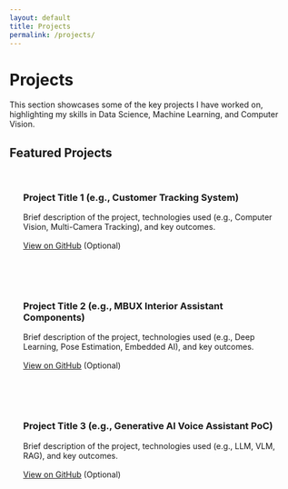 ```yaml
---
layout: default
title: Projects
permalink: /projects/
---
```


# Projects

This section showcases some of the key projects I have worked on, highlighting my skills in Data Science, Machine Learning, and Computer Vision.

## Featured Projects

<div class="project-grid">
  <div class="project-card">
    <h3>Project Title 1 (e.g., Customer Tracking System)</h3>
    <p>Brief description of the project, technologies used (e.g., Computer Vision, Multi-Camera Tracking), and key outcomes.</p>
    <p><a href="#" target="_blank" class="button button-outline">View on GitHub</a> (Optional)</p>
  </div>

  <div class="project-card">
    <h3>Project Title 2 (e.g., MBUX Interior Assistant Components)</h3>
    <p>Brief description of the project, technologies used (e.g., Deep Learning, Pose Estimation, Embedded AI), and key outcomes.</p>
    <p><a href="#" target="_blank" class="button button-outline">View on GitHub</a> (Optional)</p>
  </div>

  <div class="project-card">
    <h3>Project Title 3 (e.g., Generative AI Voice Assistant PoC)</h3>
    <p>Brief description of the project, technologies used (e.g., LLM, VLM, RAG), and key outcomes.</p>
    <p><a href="#" target="_blank" class="button button-outline">View on GitHub</a> (Optional)</p>
  </div>

  <!-- Add more project cards as needed -->

</div>

<style>
.project-grid {
  display: grid;
  grid-template-columns: repeat(auto-fit, minmax(300px, 1fr));
  gap: 1.5rem;
  margin-top: 2rem;
}

.project-card {
  background-color: var(--card-bg);
  border: 1px solid var(--border-color);
  border-radius: 8px;
  padding: 1.5rem;
  transition: transform 0.3s ease, box-shadow 0.3s ease;
}

.project-card:hover {
  transform: translateY(-5px);
  box-shadow: 0 4px 15px rgba(0, 0, 0, 0.1);
}

.project-card h3 {
  margin-top: 0;
  color: var(--heading-color);
}

.project-card p {
  margin-bottom: 1rem;
  color: var(--text-color);
}

.project-card a.button {
  margin-top: auto; /* Push button to bottom */
}
</style>
